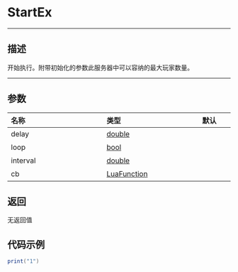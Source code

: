 # StartEx
-----------------------------------------------------------------------------------------
## 描述

开始执行。附带初始化的参数此服务器中可以容纳的最大玩家数量。

-----------------------------------------------------------------------------------------
## 参数


|<div style="width:200px">名称</div>|<div style="width:200px">类型</div>|<div style="width:200px">默认</div>|<div style="width:200px">描述</div>|
|:--------------------|:--------------------|:--------------------|:--------------------|
|delay|[double]()||延迟秒数|
|loop|[bool]()||是否循环|
|interval|[double]()||环间隔多少秒|
|cb|[LuaFunction]()||回调方法|


## 返回

无返回值

## 代码示例

```lua
print("1")

```